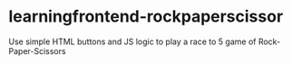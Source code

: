 # learningfrontend-rockpaperscissor
Use simple HTML buttons and JS logic to play a race to 5 game of Rock-Paper-Scissors
